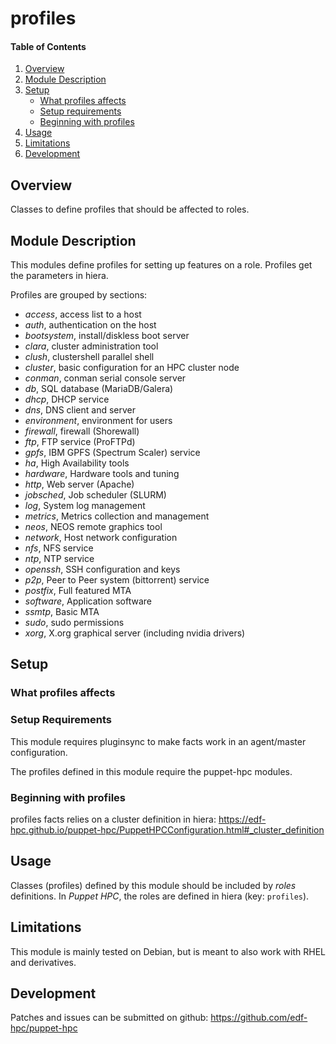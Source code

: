 # profiles

#### Table of Contents

1. [Overview](#overview)
2. [Module Description](#module-description)
3. [Setup](#setup)
    * [What profiles affects](#what-profiles-affects)
    * [Setup requirements](#setup-requirements)
    * [Beginning with profiles](#beginning-with-profiles)
4. [Usage](#usage)
5. [Limitations](#limitations)
6. [Development](#development)

## Overview

Classes to define profiles that should be affected to roles.

## Module Description

This modules define profiles for setting up features on a role. Profiles get
the parameters in hiera.

Profiles are grouped by sections:

* *access*, access list to a host
* *auth*, authentication on the host
* *bootsystem*, install/diskless boot server
* *clara*, cluster administration tool
* *clush*, clustershell parallel shell
* *cluster*, basic configuration for an HPC cluster node
* *conman*, conman serial console server
* *db*, SQL database (MariaDB/Galera)
* *dhcp*, DHCP service
* *dns*, DNS client and server
* *environment*, environment for users
* *firewall*, firewall (Shorewall)
* *ftp*, FTP service (ProFTPd)
* *gpfs*, IBM GPFS (Spectrum Scaler) service
* *ha*, High Availability tools
* *hardware*, Hardware tools and tuning
* *http*, Web server (Apache)
* *jobsched*, Job scheduler (SLURM)
* *log*, System log management
* *metrics*, Metrics collection and management
* *neos*, NEOS remote graphics tool
* *network*, Host network configuration
* *nfs*, NFS service
* *ntp*, NTP service
* *openssh*, SSH configuration and keys
* *p2p*, Peer to Peer system (bittorrent) service
* *postfix*, Full featured MTA
* *software*, Application software
* *ssmtp*, Basic MTA
* *sudo*, sudo permissions
* *xorg*, X.org graphical server (including nvidia drivers)

## Setup

### What profiles affects


### Setup Requirements

This module requires pluginsync to make facts work in an agent/master
configuration. 

The profiles defined in this module require the puppet-hpc modules.

### Beginning with profiles

profiles facts relies on a cluster definition in hiera:
https://edf-hpc.github.io/puppet-hpc/PuppetHPCConfiguration.html#_cluster_definition

## Usage

Classes (profiles) defined by this module should be included by *roles*
definitions. In *Puppet HPC*, the roles are defined in hiera (key: `profiles`).

## Limitations

This module is mainly tested on Debian, but is meant to also work with RHEL and
derivatives.

## Development

Patches and issues can be submitted on github:
https://github.com/edf-hpc/puppet-hpc
